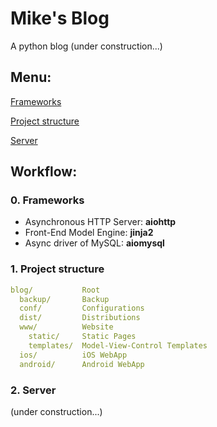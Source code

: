 # Mike's Blog
A python blog (under construction...)

## Menu:

[Frameworks](#0-frameworks)

[Project structure](#1-project-structure)

[Server](#2-server)

## Workflow:
### 0. Frameworks 
- Asynchronous HTTP Server: **aiohttp**
- Front-End Model Engine: **jinja2**
- Async driver of MySQL: **aiomysql**

### 1. Project structure
```yaml # pseudo & not exactly yaml
blog/           Root
  backup/       Backup
  conf/         Configurations
  dist/         Distributions
  www/          Website
    static/     Static Pages
    templates/  Model-View-Control Templates
  ios/          iOS WebApp
  android/      Android WebApp
```

### 2. Server
(under construction...)
